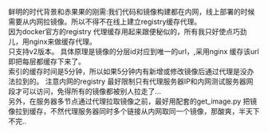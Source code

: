 鲜明的时代背景和赤果果的刚需:我们代码和镜像构建都在内网，线上部署的时候需要从内网拉镜像。所以不得不在线上建立registry缓存代理。      
因为docker官方的registry 代理缓存用起来跟便秘似的，所有我只好使点巧劲儿，用nginx来做缓存代理。    
只支持v2版本。
具体原理是镜像的分层id对应到唯一的url，,采用nginx 缓存该url即把每层都缓存下来了。   
索引的缓存时间是5分钟，所以如果5分钟内有新增或修改镜像后通过代理是没办法拉到的。
注意内网的registry 最好限制只有代理服务器IP和内网测试服务器网段才可以访问，免得所有的镜像都被别人拉走了...   
另外，在服务器多节点通过代理拉取镜像之前，最好用配套的get_image.py 把镜像拉到缓存，不然代理服务器同时多个链接从内网取同一个镜像，那酸爽，半天下不完..
